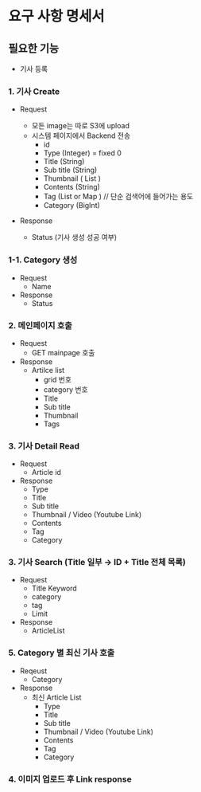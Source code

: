 # 요구 사항 명세서

## 필요한 기능
- 기사 등록


### 1. 기사 Create
- Request
    - 모든 image는 따로 S3에 upload
    - 시스템 페이지에서 Backend 전송
        - id
        - Type (Integer) = fixed 0
        - Title (String)
        - Sub title (String)
        - Thumbnail  ( List<String> )
        - Contents (String)
        - Tag (List or Map <String>) // 단순 검색어에 들어가는 용도
        - Category (BigInt)

- Response
    - Status (기사 생성 성공 여부)

### 1-1. Category 생성
- Request
    - Name
- Response
    - Status

### 2. 메인페이지 호출
- Request
    - GET mainpage 호출
- Response
    - Artilce list
        - grid 번호
        - category 번호
        - Title
        - Sub title
        - Thumbnail
        - Tags

### 3. 기사 Detail Read
- Request
    - Article id
- Response
    - Type
    - Title
    - Sub title
    - Thumbnail / Video (Youtube Link)
    - Contents
    - Tag
    - Category

### 3. 기사 Search (Title 일부 → ID + Title 전체 목록)

- Request
    - Title Keyword
    - category
    - tag
    - Limit
- Response
    - ArticleList

### 5. Category 별 최신 기사 호출
- Reqeust
    - Category
- Response
    - 최신 Article List
        - Type
        - Title
        - Sub title
        - Thumbnail / Video (Youtube Link)
        - Contents
        - Tag
        - Category


### 4. 이미지 업로드 후 Link response